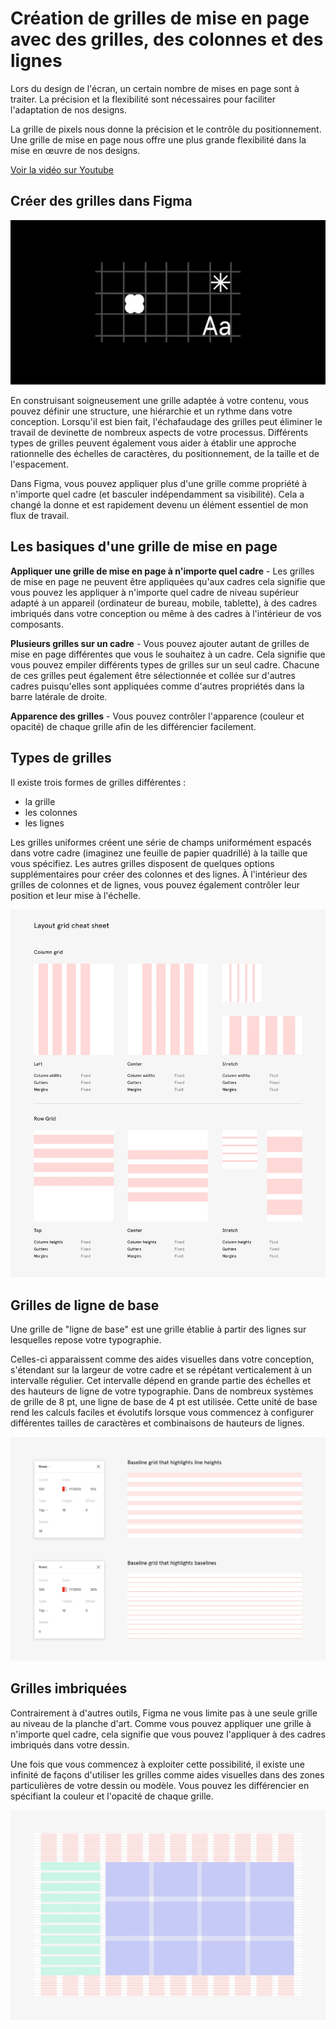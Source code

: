 # Création de grilles de mise en page avec des grilles, des colonnes et des lignes

Lors du design de l'écran, un certain nombre de mises en page sont à traiter. La précision et la flexibilité sont nécessaires pour faciliter l'adaptation de nos designs.

La grille de pixels nous donne la précision et le contrôle du positionnement. Une grille de mise en page nous offre une plus grande flexibilité dans la mise en œuvre de nos designs.

[Voir la vidéo sur Youtube](https://youtu.be/zd8wrAdURN0)

## Créer des grilles dans Figma

![Les grilles dans Figma](./links/grilles-1.webp)

En construisant soigneusement une grille adaptée à votre contenu, vous pouvez définir une structure, une hiérarchie et un rythme dans votre conception. Lorsqu'il est bien fait, l'échafaudage des grilles peut éliminer le travail de devinette de nombreux aspects de votre processus. Différents types de grilles peuvent également vous aider à établir une approche rationnelle des échelles de caractères, du positionnement, de la taille et de l'espacement.

Dans Figma, vous pouvez appliquer plus d'une grille comme propriété à n'importe quel cadre (et basculer indépendamment sa visibilité). Cela a changé la donne et est rapidement devenu un élément essentiel de mon flux de travail.

## Les basiques d'une grille de mise en page

**Appliquer une grille de mise en page à n'importe quel cadre** - Les grilles de mise en page ne peuvent être appliquées qu'aux cadres cela signifie que vous pouvez les appliquer à n'importe quel cadre de niveau supérieur adapté à un appareil (ordinateur de bureau, mobile, tablette), à des cadres imbriqués dans votre conception ou même à des cadres à l'intérieur de vos composants.

**Plusieurs grilles sur un cadre** - Vous pouvez ajouter autant de grilles de mise en page différentes que vous le souhaitez à un cadre. Cela signifie que vous pouvez empiler différents types de grilles sur un seul cadre. Chacune de ces grilles peut également être sélectionnée et collée sur d'autres cadres puisqu'elles sont appliquées comme d'autres propriétés dans la barre latérale de droite.

**Apparence des grilles** - Vous pouvez contrôler l'apparence (couleur et opacité) de chaque grille afin de les différencier facilement.

## Types de grilles

Il existe trois formes de grilles différentes : 

- la grille
- les colonnes
- les lignes

Les grilles uniformes créent une série de champs uniformément espacés dans votre cadre (imaginez une feuille de papier quadrillé) à la taille que vous spécifiez. Les autres grilles disposent de quelques options supplémentaires pour créer des colonnes et des lignes. À l'intérieur des grilles de colonnes et de lignes, vous pouvez également contrôler leur position et leur mise à l'échelle.

![Les grilles de mise en page](./links/grille-2.webp)

## Grilles de ligne de base

Une grille de "ligne de base" est une grille établie à partir des lignes sur lesquelles repose votre typographie.

 Celles-ci apparaissent comme des aides visuelles dans votre conception, s'étendant sur la largeur de votre cadre et se répétant verticalement à un intervalle régulier. Cet intervalle dépend en grande partie des échelles et des hauteurs de ligne de votre typographie. Dans de nombreux systèmes de grille de 8 pt, une ligne de base de 4 pt est utilisée. Cette unité de base rend les calculs faciles et évolutifs lorsque vous commencez à configurer différentes tailles de caractères et combinaisons de hauteurs de lignes.

![Grille de base](./links/grille-3.webp)

## Grilles imbriquées

Contrairement à d'autres outils, Figma ne vous limite pas à une seule grille au niveau de la planche d'art. Comme vous pouvez appliquer une grille à n'importe quel cadre, cela signifie que vous pouvez l'appliquer à des cadres imbriqués dans votre dessin.

Une fois que vous commencez à exploiter cette possibilité, il existe une infinité de façons d'utiliser les grilles comme aides visuelles dans des zones particulières de votre dessin ou modèle. Vous pouvez les différencier en spécifiant la couleur et l'opacité de chaque grille.

![Grilles imbriquées](./links/grille-4.webp)
